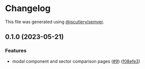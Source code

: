 # Changelog

This file was generated using [@jscutlery/semver](https://github.com/jscutlery/semver).

## 0.1.0 (2023-05-21)


### Features

* modal component and sector comparison pages ([#9](https://github.com/clayton-duarte/amalg/issues/9)) ([f08efe3](https://github.com/clayton-duarte/amalg/commit/f08efe34ebf4ecebf490813c542d6fc8f3638cd3))
